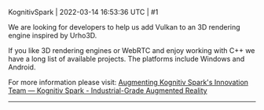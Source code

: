 KognitivSpark | 2022-03-14 16:53:36 UTC | #1

We are looking for developers to help us add Vulkan to an 3D rendering engine inspired by Urho3D.

If you like 3D rendering engines or WebRTC and enjoy working with C++ we have a long list of available projects. The platforms include Windows and Android.

For more information please visit: [Augmenting Kognitiv Spark's Innovation Team — Kognitiv Spark - Industrial-Grade Augmented Reality](https://www.kognitivspark.com/blog/augmenting-kognitiv-spark-innovation-team)

-------------------------

